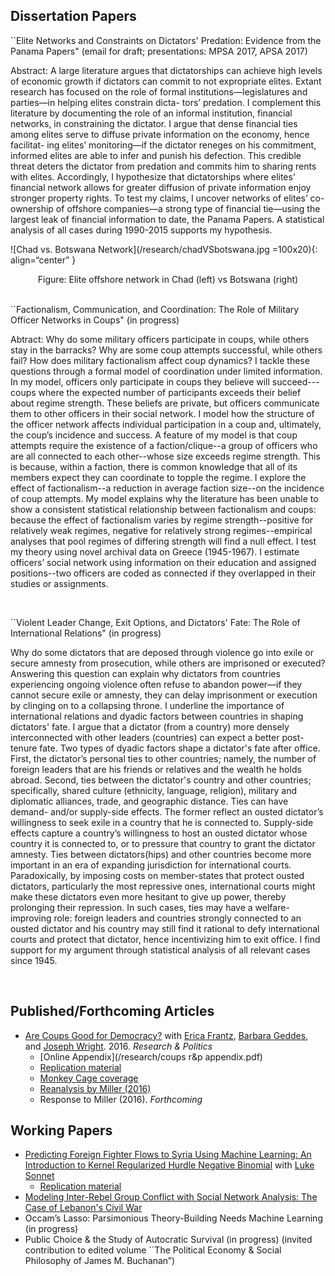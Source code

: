 ## Dissertation Papers

``Elite Networks and Constraints on Dictators' Predation: Evidence from the Panama Papers" (email for draft; presentations: MPSA 2017, APSA 2017)

Abstract: A large literature argues that dictatorships can achieve high levels of economic growth if dictators can commit to not expropriate elites. Extant research has focused on the role of formal institutions—legislatures and parties—in helping elites constrain dicta- tors’ predation. I complement this literature by documenting the role of an informal institution, financial networks, in constraining the dictator. I argue that dense financial ties among elites serve to diffuse private information on the economy, hence facilitat- ing elites’ monitoring—if the dictator reneges on his commitment, informed elites are able to infer and punish his defection. This credible threat deters the dictator from predation and commits him to sharing rents with elites. Accordingly, I hypothesize that dictatorships where elites’ financial network allows for greater diffusion of private information enjoy stronger property rights. To test my claims, I uncover networks of elites’ co-ownership of offshore companies—a strong type of financial tie—using the largest leak of financial information to date, the Panama Papers. A statistical analysis of all cases during 1990-2015 supports my hypothesis.

![Chad vs. Botswana Network](/research/chadVSbotswana.jpg =100x20){: align=“center” }
<center>Figure: Elite offshore network in Chad (left) vs Botswana (right)</center>

<br>
  
``Factionalism, Communication, and Coordination: The Role of Military Officer Networks in Coups" (in progress)

Abtract: Why do some military officers participate in coups, while others stay in the barracks? Why are some coup attempts successful, while others fail? How does military factionalism affect coup dynamics? I tackle these questions through a formal model of coordination under limited information. In my model, officers only participate in coups they believe will succeed---coups where the expected number of participants exceeds their belief about regime strength. These beliefs are private, but officers communicate them to other officers in their social network. I model how the structure of the officer network affects individual participation in a coup and, ultimately, the coup’s incidence and success. A feature of my model is that coup attempts require the existence of a faction/clique--a group of officers who are all connected to each other--whose size exceeds regime strength. This is because, within a faction, there is common knowledge that all of its members expect they can coordinate to topple the regime. I explore the effect of factionalism--a reduction in average faction size--on the incidence of coup attempts. My model explains why the literature has been unable to show a consistent statistical relationship between factionalism and coups: because the effect of factionalism varies by regime strength--positive for relatively weak regimes, negative for relatively strong regimes--empirical analyses that pool regimes of differing strength will find a null effect. I test my theory using novel archival data on Greece (1945-1967). I estimate officers’ social network using information on their education and assigned positions--two officers are coded as connected if they overlapped in their studies or assignments. 

<br>
  
``Violent Leader Change, Exit Options, and Dictators' Fate: The Role of International Relations" (in progress)

Why do some dictators that are deposed through violence go into exile or secure amnesty from prosecution, while others are imprisoned or executed? Answering this question can explain why dictators from countries experiencing ongoing violence often refuse to abandon power—if they cannot secure exile or amnesty, they can delay imprisonment or execution by clinging on to a collapsing throne. I underline the importance of international relations and dyadic factors between countries in shaping dictators' fate. I argue that a dictator (from a country) more densely interconnected with other leaders (countries) can expect a better post-tenure fate. Two types of dyadic factors shape a dictator's fate after office. First, the dictator’s personal ties to other countries; namely, the number of foreign leaders that are his friends or relatives and the wealth he holds abroad. Second, ties between the dictator's country and other countries; specifically, shared culture (ethnicity, language, religion), military and diplomatic alliances, trade, and geographic distance. Ties can have demand- and/or supply-side effects. The former reflect an ousted dictator’s willingness to seek exile in a country that he is connected to. Supply-side effects capture a country’s willingness to host an ousted dictator whose country it is connected to, or to pressure that country to grant the dictator amnesty. Ties between dictators(hips) and other countries become more important in an era of expanding jurisdiction for international courts. Paradoxically, by imposing costs on member-states that protect ousted dictators, particularly the most repressive ones, international courts might make these dictators even more hesitant to give up power, thereby prolonging their repression. In such cases, ties may have a welfare-improving role: foreign leaders and countries strongly connected to an ousted dictator and his country may still find it rational to defy international courts and protect that dictator, hence incentivizing him to exit office. I find support for my argument through statistical analysis of all relevant cases since 1945.

<br>

## Published/Forthcoming Articles
* [Are Coups Good for Democracy?](/research/RAP_publication.pdf) with [Erica Frantz](http://ericafrantz.com/3001.html), [Barbara Geddes](http://www.polisci.ucla.edu/people/barbara-geddes), and [Joseph Wright](http://sites.psu.edu/wright). 2016. *Research & Politics*
  * [Online Appendix](/research/coups r&p appendix.pdf)
  * [Replication material](https://dataverse.harvard.edu/dataset.xhtml?persistentId=doi:10.7910/DVN/3IC00L)
  * [Monkey Cage coverage](https://www.washingtonpost.com/news/monkey-cage/wp/2016/02/22/are-coups-good-for-democracy/?utm_term=.96e04d348083)
  * [Reanalysis by Miller (2016)](https://b2998732-a-62cb3a1a-s-sites.googlegroups.com/site/mkmtwo/Miller-Coups%2CDem.pdf?attachauth=ANoY7cpV-_0THofiaATU54ia_kXwAaPhN4bKKUUIRzQE6sgTr-yyFWyX316fAoFtHTnbzMe5njMmJVSEuiDcvgeHa7G3cY_pQZIizVw4fEdXH6hHUiQ5HGoT36ReDcobs23pHZ2LmRB_xvp8WYp7ZNRY4vZSk4sfXHdCbo5cBcVmOhWI84l5lG7QEMrd5fhP1KTeDza7Ifi8MrpuUxsU-G8YwxCFyiukMg%3D%3D&attredirects=0)
  * Response to Miller (2016). *Forthcoming*

## Working Papers
* [Predicting Foreign Fighter Flows to Syria Using Machine Learning: An Introduction to Kernel Regularized Hurdle Negative Binomial](https://www.dropbox.com/s/1ny0cewhyv2o4vb/derpanopoulos_sonnet_ff.pdf?dl=0) with [Luke Sonnet](http://lukesonnet.github.io/)
  * [Replication material](https://github.com/lukesonnet/foreign_fighters)
* [Modeling Inter-Rebel Group Conflict with Social Network Analysis: The Case of Lebanon's Civil War](/research/snaLebanon_jcr.pdf)
* Occam’s Lasso: Parsimonious Theory-Building Needs Machine Learning (in progress)
* Public Choice & the Study of Autocratic Survival (in progress) (invited contribution to edited volume ``The Political Economy & Social Philosophy of James M. Buchanan”)
